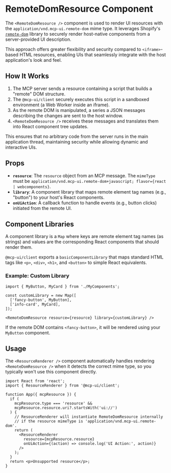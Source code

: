 # RemoteDomResource Component

The `<RemoteDomResource />` component is used to render UI resources with the `application/vnd.mcp-ui.remote-dom` mime type. It leverages Shopify's [`remote-dom`](https://github.com/Shopify/remote-dom) library to securely render host-native components from a server-provided UI description.

This approach offers greater flexibility and security compared to `<iframe>`-based HTML resources, enabling UIs that seamlessly integrate with the host application's look and feel.

## How It Works

1.  The MCP server sends a resource containing a script that builds a "remote" DOM structure.
2.  The `@mcp-ui/client` securely executes this script in a sandboxed environment (a Web Worker inside an iframe).
3.  As the remote DOM is manipulated, a series a JSON messages describing the changes are sent to the host window.
4.  `<RemoteDomResource />` receives these messages and translates them into React component tree updates.

This ensures that no arbitrary code from the server runs in the main application thread, maintaining security while allowing dynamic and interactive UIs.

## Props

-   **`resource`**: The `resource` object from an MCP message. The `mimeType` must be `application/vnd.mcp-ui.remote-dom+javascript; flavor={react | webcomponents}`.
-   **`library`**: A component library that maps remote element tag names (e.g., "button") to your host's React components.
-   **`onUiAction`**: A callback function to handle events (e.g., button clicks) initiated from the remote UI.

## Component Libraries

A component library is a `Map` where keys are remote element tag names (as strings) and values are the corresponding React components that should render them.

`@mcp-ui/client` exports a `basicComponentLibrary` that maps standard HTML tags like `<p>`, `<div>`, `<h1>`, and `<button>` to simple React equivalents.

### Example: Custom Library

```tsx
import { MyButton, MyCard } from './MyComponents';

const customLibrary = new Map([
  ['fancy-button', MyButton],
  ['info-card', MyCard],
]);

<RemoteDomResource resource={resource} library={customLibrary} />
```

If the remote DOM contains `<fancy-button>`, it will be rendered using your `MyButton` component.

## Usage

The `<ResourceRenderer />` component automatically handles rendering `<RemoteDomResource />` when it detects the correct mime type, so you typically won't use this component directly.

```tsx
import React from 'react';
import { ResourceRenderer } from '@mcp-ui/client';

function App({ mcpResource }) {
  if (
    mcpResource.type === 'resource' &&
    mcpResource.resource.uri?.startsWith('ui://')
  ) {
    // ResourceRenderer will instantiate RemoteDomResource internally
    // if the resource mimeType is 'application/vnd.mcp-ui.remote-dom'.
    return (
      <ResourceRenderer
        resource={mcpResource.resource}
        onUiAction={(action) => console.log('UI Action:', action)}
      />
    );
  }
  return <p>Unsupported resource</p>;
}
``` 